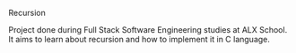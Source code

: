 Recursion

Project done during Full Stack Software Engineering studies at ALX School. It aims to learn about recursion and how to implement it in C language.
